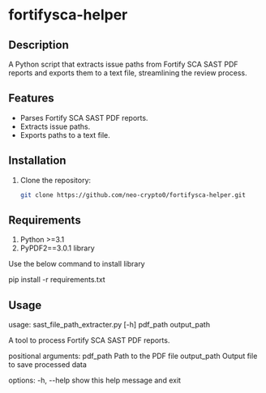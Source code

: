 # fortifysca-helper

## Description

A Python script that extracts issue paths from Fortify SCA SAST PDF reports and exports them to a text file, streamlining the review process.

## Features

- Parses Fortify SCA SAST PDF reports.
- Extracts issue paths.
- Exports paths to a text file.

## Installation

1. Clone the repository:
   ```bash
   git clone https://github.com/neo-crypto0/fortifysca-helper.git

## Requirements

1. Python >=3.1
2. PyPDF2==3.0.1 library

Use the below command to install library

pip install -r requirements.txt

## Usage

usage: sast_file_path_extracter.py [-h] pdf_path output_path

A tool to process Fortify SCA SAST PDF reports.

positional arguments:
  pdf_path     Path to the PDF file
  output_path  Output file to save processed data

options:
  -h, --help   show this help message and exit